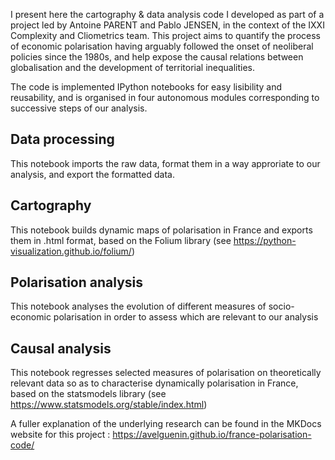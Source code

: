 I present here the cartography & data analysis code I developed as part of a project led by Antoine PARENT and Pablo JENSEN, in the context of the IXXI Complexity and Cliometrics team. This project aims to quantify the process of economic polarisation having arguably followed the onset of neoliberal policies since the 1980s, and help expose the causal relations between globalisation and the development of territorial inequalities.

The code is implemented IPython notebooks for easy lisibility and reusability, and is organised in four autonomous modules corresponding to successive steps of our analysis.

## Data processing
This notebook imports the raw data, format them in a way approriate to our analysis, and export the formatted data.

## Cartography
This notebook builds dynamic maps of polarisation in France and exports them in .html format, based on the Folium library (see https://python-visualization.github.io/folium/)

## Polarisation analysis
This notebook analyses the evolution of different measures of socio-economic polarisation in order to assess which are relevant to our analysis

## Causal analysis
This notebook regresses selected measures of polarisation on theoretically relevant data so as to characterise dynamically polarisation in France, based on the statsmodels library (see https://www.statsmodels.org/stable/index.html)

A fuller explanation of the underlying research can be found in the MKDocs website for this project : https://avelguenin.github.io/france-polarisation-code/
